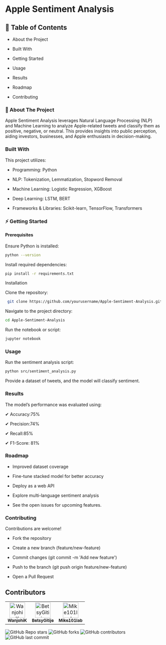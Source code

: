 #  Apple Sentiment Analysis




## 📌 Table of Contents

* About the Project

* Built With

* Getting Started

* Usage

* Results

* Roadmap

* Contributing


### 📖 About The Project

Apple Sentiment Analysis leverages Natural Language Processing (NLP) and Machine Learning to analyze Apple-related tweets and classify them as positive, negative, or neutral. This provides insights into public perception, aiding investors, businesses, and Apple enthusiasts in decision-making.

### Built With

This project utilizes:

* Programming: Python

* NLP: Tokenization, Lemmatization, Stopword Removal

* Machine Learning: Logistic Regression, XGBoost

* Deep Learning: LSTM, BERT

* Frameworks & Libraries: Scikit-learn, TensorFlow, Transformers


### ⚡ Getting Started

#### Prerequisites

Ensure Python is installed:

```bash 
python --version
 ```

Install required dependencies:

```bash
pip install -r requirements.txt
 ```

Installation


Clone the repository:

```bash
 git clone https://github.com/yourusername/Apple-Sentiment-Analysis.git
 ```
Navigate to the project directory:

```bash
cd Apple-Sentiment-Analysis
```

Run the notebook or script:

```bash
jupyter notebook
```

### Usage
Run the sentiment analysis script:

```bash
python src/sentiment_analysis.py
```

Provide a dataset of tweets, and the model will classify sentiment.

### Results

The model’s performance was evaluated using:

✔ Accuracy:75%

✔ Precision:74%

✔ Recall:85%

✔ F1-Score: 81%


 ### Roadmap

 * Improved dataset coverage

 * Fine-tune stacked model for better accuracy

 * Deploy as a web API

 * Explore multi-language sentiment analysis

* See the open issues for upcoming features.

### Contributing

Contributions are welcome!

* Fork the repository

* Create a new branch (feature/new-feature)

* Commit changes (git commit -m 'Add new feature')

* Push to the branch (git push origin feature/new-feature)

* Open a Pull Request


## Contributors  

<table>
  <tr>
    <td align="center">
      <a href="https://github.com/WanjohiK">
        <img src="https://github.com/WanjohiK.png" width="50;" alt="WanjohiK"/>
        <br /><sub><b>WanjohiK</b></sub>
      </a>
    </td>
    <td align="center">
      <a href="https://github.com/BetsyGitije">
        <img src="https://github.com/BetsyGitije.png" width="50;" alt="BetsyGitije"/>
        <br /><sub><b>BetsyGitije</b></sub>
      </a>
    </td>
    <td align="center">
      <a href="https://github.com/Mike101lab">
        <img src="https://github.com/Mike101lab.png" width="50;" alt="Mike101lab"/>
        <br /><sub><b>Mike101lab</b></sub>
      </a>
    </td>
  </tr>
</table>


![GitHub Repo stars](https://img.shields.io/github/stars/WanjohiK/Sentiment-Classification-System?style=social)
![GitHub forks](https://img.shields.io/github/forks/WanjohiK/Sentiment-Classification-System?style=social)
![GitHub contributors](https://img.shields.io/github/contributors/WanjohiK/Sentiment-Classification-System)
![GitHub last commit](https://img.shields.io/github/last-commit/WanjohiK/Sentiment-Classification-System)





